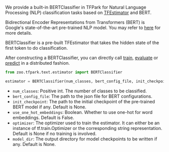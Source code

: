 We provide a built-in BERTClassifier in TFPark for Natural Language Processing (NLP) classification tasks based on [TFEstimator](../TFPark/estimator/) and BERT.

Bidirectional Encoder Representations from Transformers (BERT) is Google's state-of-the-art pre-trained NLP model.
You may refer to [here](https://github.com/google-research/bert) for more details.

BERTClassifier is a pre-built TFEstimator that takes the hidden state of the first token to do classification.

After constructing a BERTClassifier, you can directly call [train](../TFPark/estimator/#train), [evaluate](../TFPark/estimator/#evaluate) or [predict](../TFPark/estimator/#predict) 
in a distributed fashion.

```python
from zoo.tfpark.text.estimator import BERTClassifier

estimator = BERTClassifier(num_classes, bert_config_file, init_checkpoint=None, use_one_hot_embeddings=False, optimizer=None, model_dir=None)
```

* `num_classes`: Positive int. The number of classes to be classified.
* `bert_config_file`: The path to the json file for BERT configurations.
* `init_checkpoint`: The path to the initial checkpoint of the pre-trained BERT model if any. Default is None.
* `use_one_hot_embeddings`: Boolean. Whether to use one-hot for word embeddings. Default is False.
* `optimizer`: The optimizer used to train the estimator. It can either be an instance of 
tf.train.Optimizer or the corresponding string representation. Default is None if no training is involved.
* `model_dir`: The output directory for model checkpoints to be written if any. Default is None.
